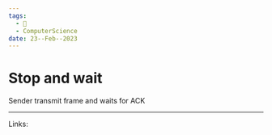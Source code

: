 ```yaml
---
tags:
  - 🌱
  - ComputerScience
date: 23--Feb--2023
---
```


# Stop and wait

Sender transmit frame and waits for ACK

---
Links: 